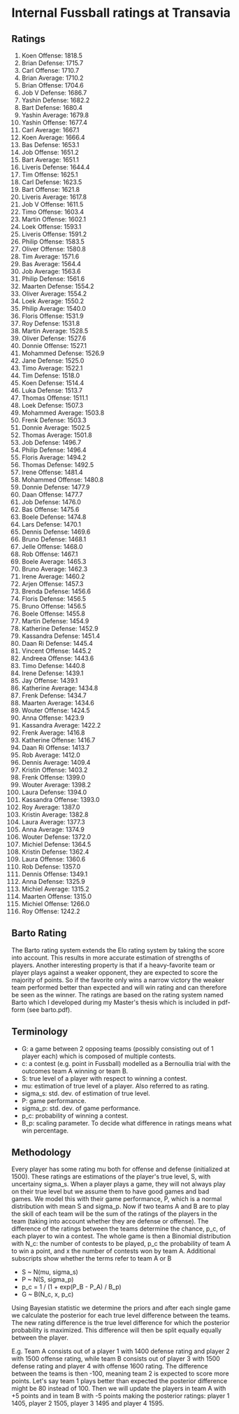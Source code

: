 # Internal Fussball ratings at Transavia
## Ratings
1. Koen Offense: 1818.5 
2. Brian Defense: 1715.7 
3. Carl Offense: 1710.7 
4. Brian Average: 1710.2 
5. Brian Offense: 1704.6 
6. Job V Defense: 1686.7 
7. Yashin Defense: 1682.2 
8. Bart Defense: 1680.4 
9. Yashin Average: 1679.8 
10. Yashin Offense: 1677.4 
11. Carl Average: 1667.1 
12. Koen Average: 1666.4 
13. Bas Defense: 1653.1 
14. Job Offense: 1651.2 
15. Bart Average: 1651.1 
16. Liveris Defense: 1644.4 
17. Tim Offense: 1625.1 
18. Carl Defense: 1623.5 
19. Bart Offense: 1621.8 
20. Liveris Average: 1617.8 
21. Job V Offense: 1611.5 
22. Timo Offense: 1603.4 
23. Martin Offense: 1602.1 
24. Loek Offense: 1593.1 
25. Liveris Offense: 1591.2 
26. Philip Offense: 1583.5 
27. Oliver Offense: 1580.8 
28. Tim Average: 1571.6 
29. Bas Average: 1564.4 
30. Job Average: 1563.6 
31. Philip  Defense: 1561.6 
32. Maarten Defense: 1554.2 
33. Oliver Average: 1554.2 
34. Loek Average: 1550.2 
35. Philip Average: 1540.0 
36. Floris Offense: 1531.9 
37. Roy Defense: 1531.8 
38. Martin Average: 1528.5 
39. Oliver Defense: 1527.6 
40. Donnie Offense: 1527.1 
41. Mohammed Defense: 1526.9 
42. Jane Defense: 1525.0 
43. Timo Average: 1522.1 
44. Tim Defense: 1518.0 
45. Koen Defense: 1514.4 
46. Luka Defense: 1513.7 
47. Thomas Offense: 1511.1 
48. Loek Defense: 1507.3 
49. Mohammed Average: 1503.8 
50. Frenk  Defense: 1503.3 
51. Donnie Average: 1502.5 
52. Thomas Average: 1501.8 
53. Job  Defense: 1496.7 
54. Philip Defense: 1496.4 
55. Floris Average: 1494.2 
56. Thomas Defense: 1492.5 
57. Irene Offense: 1481.4 
58. Mohammed Offense: 1480.8 
59. Donnie Defense: 1477.9 
60. Daan Offense: 1477.7 
61. Job Defense: 1476.0 
62. Bas Offense: 1475.6 
63. Boele Defense: 1474.8 
64. Lars Defense: 1470.1 
65. Dennis Defense: 1469.6 
66. Bruno Defense: 1468.1 
67. Jelle Offense: 1468.0 
68. Rob Offense: 1467.1 
69. Boele Average: 1465.3 
70. Bruno Average: 1462.3 
71. Irene Average: 1460.2 
72. Arjen Offense: 1457.3 
73. Brenda Defense: 1456.6 
74. Floris Defense: 1456.5 
75. Bruno Offense: 1456.5 
76. Boele Offense: 1455.8 
77. Martin Defense: 1454.9 
78. Katherine Defense: 1452.9 
79. Kassandra Defense: 1451.4 
80. Daan Ri Defense: 1445.4 
81. Vincent Offense: 1445.2 
82. Andreea Offense: 1443.6 
83. Timo Defense: 1440.8 
84. Irene Defense: 1439.1 
85. Jay Offense: 1439.1 
86. Katherine Average: 1434.8 
87. Frenk Defense: 1434.7 
88. Maarten Average: 1434.6 
89. Wouter Offense: 1424.5 
90. Anna Offense: 1423.9 
91. Kassandra Average: 1422.2 
92. Frenk Average: 1416.8 
93. Katherine Offense: 1416.7 
94. Daan Ri Offense: 1413.7 
95. Rob Average: 1412.0 
96. Dennis Average: 1409.4 
97. Kristin Offense: 1403.2 
98. Frenk Offense: 1399.0 
99. Wouter Average: 1398.2 
100. Laura Defense: 1394.0 
101. Kassandra Offense: 1393.0 
102. Roy Average: 1387.0 
103. Kristin Average: 1382.8 
104. Laura Average: 1377.3 
105. Anna Average: 1374.9 
106. Wouter Defense: 1372.0 
107. Michiel Defense: 1364.5 
108. Kristin Defense: 1362.4 
109. Laura Offense: 1360.6 
110. Rob Defense: 1357.0 
111. Dennis Offense: 1349.1 
112. Anna Defense: 1325.9 
113. Michiel Average: 1315.2 
114. Maarten Offense: 1315.0 
115. Michiel Offense: 1266.0 
116. Roy Offense: 1242.2 

## Barto Rating
The Barto rating system extends the Elo rating system by taking the score into account. This results in more accurate estimation of strengths of players. Another interesting property is that if a heavy-favorite team or player plays against a weaker opponent, they are expected to score the majority of points. So if the favorite only wins a narrow victory the weaker team performed better than expected and will win rating and can therefore be seen as the winner. The ratings are based on the rating system named Barto which I developed during my Master's thesis which is included in pdf-form (see barto.pdf).
## Terminology
- G: a game between 2 opposing teams (possibly consisting out of 1 player each) which is composed of multiple contests.
- c: a contest (e.g. point in Fussball) modelled as a Bernoullia trial with the outcomes team A winning or team B.
- S: true level of a player with respect to winning a contest.
- mu: estimation of true level of a player. Also referred to as rating.
- sigma_s: std. dev. of estimation of true level.
- P: game performance.
- sigma_p: std. dev. of game performance.
- p_c: probability of winning a contest.
- B_p: scaling parameter. To decide what difference in ratings means what win percentage.
## Methodology
Every player has some rating mu both for offense and defense (initialized at 1500). These ratings are estimations of the player's true level, S, with uncertainy sigma_s. When a player plays a game, they will not always play on their true level but we assume them to have good games and bad games. We model this with their game performance, P, which is a normal distribution with mean S and sigma_p. Now if two teams A and B are to play the skill of each team will be the sum of the ratings of the players in the team (taking into account whether they are defense or offense). The difference of the ratings between the teams determine the chance, p_c, of each player to win a contest. The whole game is then a Binomial distribution with N_c: the number of contests to be played, p_c the probability of team A to win a point, and x the number of contests won by team A. Additional subscripts show whether the terms refer to team A or B
- S ~ N(mu, sigma_s)
- P ~ N(S, sigma_p)
- p_c = 1 / (1 + exp(P_B - P_A) / B_p)
- G ~ B(N_c, x, p_c)

Using Bayesian statistic we determine the priors and after each single game we calculate the posterior for each true level difference between the teams. The new rating difference is the true level difference for which the posterior probability is maximized. This difference will then be split equally equally between the player. 

E.g. Team A consists out of a player 1 with 1400 defense rating and player 2 with 1500 offense rating, while team B consists out of player 3 with 1500 defense rating and player 4 with offense 1600 rating. The difference between the teams is then -100, meaning team 2 is expected to score more points. Let's say team 1 plays better than expected the posterior difference might be 80 instead of 100. Then we will update the players in team A with +5 points and in team B with -5 points making the posterior ratings: player 1 1405, player 2 1505, player 3 1495 and player 4 1595.